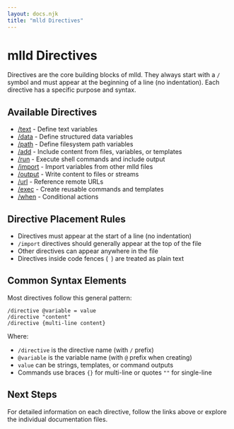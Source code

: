 ```yaml
---
layout: docs.njk
title: "mlld Directives"
---
```


# mlld Directives

Directives are the core building blocks of mlld. They always start with a `/` symbol and must appear at the beginning of a line (no indentation). Each directive has a specific purpose and syntax.

## Available Directives

- [/text](./text.md) - Define text variables
- [/data](./data.md) - Define structured data variables
- [/path](./path.md) - Define filesystem path variables
- [/add](./add.md) - Include content from files, variables, or templates
- [/run](./run.md) - Execute shell commands and include output
- [/import](./import.md) - Import variables from other mlld files
- [/output](./output.md) - Write content to files or streams
- [/url](./url.md) - Reference remote URLs
- [/exec](./exec.md) - Create reusable commands and templates
- [/when](./when.md) - Conditional actions 

## Directive Placement Rules

- Directives must appear at the start of a line (no indentation)
- `/import` directives should generally appear at the top of the file
- Other directives can appear anywhere in the file
- Directives inside code fences (``` ```) are treated as plain text

## Common Syntax Elements

Most directives follow this general pattern:

```
/directive @variable = value
/directive "content"
/directive {multi-line content}
```

Where:
- `/directive` is the directive name (with `/` prefix)
- `@variable` is the variable name (with `@` prefix when creating)
- `value` can be strings, templates, or command outputs
- Commands use braces `{}` for multi-line or quotes `""` for single-line

## Next Steps

For detailed information on each directive, follow the links above or explore the individual documentation files.
